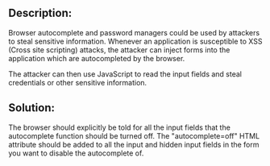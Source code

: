 ## Description:

Browser autocomplete and password managers could be used by attackers to steal sensitive
information. Whenever an application is susceptible to XSS (Cross site scripting) attacks,
the attacker can inject forms into the application which are autocompleted by the browser.

The attacker can then use JavaScript to read the input fields and steal credentials or
other sensitive information.

## Solution:

The browser should explicitly be told for all the input fields that the autocomplete function
should be turned off. The "autocomplete=off" HTML attribute should be added to all the input and
hidden input fields in the form you want to disable the autocomplete of.

